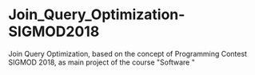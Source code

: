 # Join_Query_Optimization-SIGMOD2018
Join Query Optimization, based on the concept of Programming Contest SIGMOD 2018, as main project of the course "Software "
